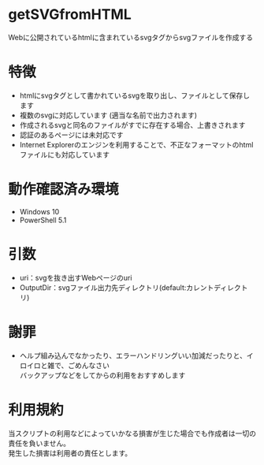 # getSVGfromHTML
Webに公開されているhtmlに含まれているsvgタグからsvgファイルを作成する

# 特徴
- htmlにsvgタグとして書かれているsvgを取り出し、ファイルとして保存します
- 複数のsvgに対応しています (適当な名前で出力されます)
- 作成されるsvgと同名のファイルがすでに存在する場合、上書きされます
- 認証のあるページには未対応です
- Internet Explorerのエンジンを利用することで、不正なフォーマットのhtmlファイルにも対応しています

# 動作確認済み環境
- Windows 10
- PowerShell 5.1

# 引数
- uri：svgを抜き出すWebページのuri
- OutputDir：svgファイル出力先ディレクトリ(default:カレントディレクトリ)

# 謝罪
- ヘルプ組み込んでなかったり、エラーハンドリングいい加減だったりと、イロイロと雑で、ごめんなさい<br />バックアップなどをしてからの利用をおすすめします

# 利用規約
当スクリプトの利用などによっていかなる損害が生じた場合でも作成者は一切の責任を負いません。<br />
発生した損害は利用者の責任とします。
